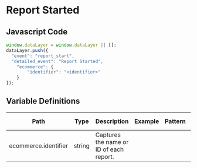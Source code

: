 # Report Started

### 

## Javascript Code
```js
window.dataLayer = window.dataLayer || [];
dataLayer.push({
  "event": "report_start",
  "detailed_event": "Report Started",
    "ecommerce": {
        "identifier": "<identifier>"
    }
});
```

## Variable Definitions

|Path|Type|Description|Example|Pattern|Min Length|Max Length|Minimum|Maximum|Multiple Of|
| --- | --- | --- | --- | --- | --- | --- | --- | --- | --- |
|ecommerce.identifier|string|Captures the name or ID of each report.||||||||




